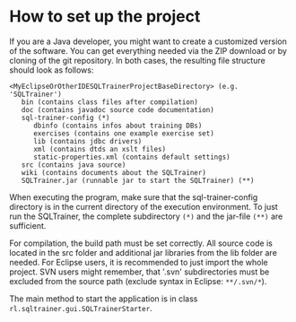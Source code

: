 # How to set up the project #

If you are a Java developer, you might want to create a customized version of the software. You can get everything needed via the ZIP download or by cloning of the git repository. In both cases, the resulting file structure should look as follows:

```
<MyEclipseOrOtherIDESQLTrainerProjectBaseDirectory> (e.g. 'SQLTrainer')
   bin (contains class files after compilation)
   doc (contains javadoc source code documentation)
   sql-trainer-config (*)
      dbinfo (contains infos about training DBs)
      exercises (contains one example exercise set)
      lib (contains jdbc drivers)
      xml (contains dtds an xslt files)
      static-properties.xml (contains default settings)
   src (contains java source)
   wiki (contains documents about the SQLTrainer)
   SQLTrainer.jar (runnable jar to start the SQLTrainer) (**)
```

When executing the program, make sure that the sql-trainer-config directory is in the current directory of the execution environment. To just run the SQLTrainer, the complete subdirectory `(*)` and the jar-file `(**)` are sufficient.

For compilation, the build path must be set correctly. All source code is located in the src folder and additional jar libraries from the lib folder are needed. For Eclipse users, it is recommended to just import the whole project.
SVN users might remember, that '.svn' subdirectories must be excluded from the source path (exclude syntax in Eclipse: `**/.svn/*`).

The main method to start the application is in class
`rl.sqltrainer.gui.SQLTrainerStarter`.
